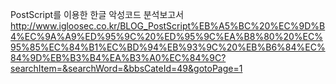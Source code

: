 PostScript를 이용한 한글 악성코드 분석보고서  
http://www.igloosec.co.kr/BLOG_PostScript%EB%A5%BC%20%EC%9D%B4%EC%9A%A9%ED%95%9C%20%ED%95%9C%EA%B8%80%20%EC%95%85%EC%84%B1%EC%BD%94%EB%93%9C%20%EB%B6%84%EC%84%9D%EB%B3%B4%EA%B3%A0%EC%84%9C?searchItem=&searchWord=&bbsCateId=49&gotoPage=1
